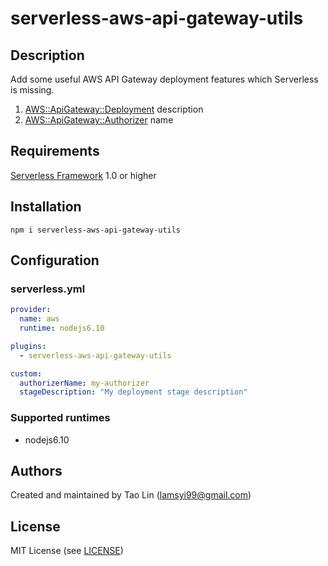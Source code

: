 # serverless-aws-api-gateway-utils

## Description

Add some useful AWS API Gateway deployment features which Serverless is missing.

1. [AWS::ApiGateway::Deployment](http://docs.aws.amazon.com/pt_br/AWSCloudFormation/latest/UserGuide/aws-resource-apigateway-deployment.html) description
1. [AWS::ApiGateway::Authorizer](http://docs.aws.amazon.com/AWSCloudFormation/latest/UserGuide/aws-resource-apigateway-authorizer.html) name

## Requirements

[Serverless Framework](https://github.com/serverless/serverless) 1.0 or higher

## Installation

```
npm i serverless-aws-api-gateway-utils
```

## Configuration

### serverless.yml

```yaml
provider:
  name: aws
  runtime: nodejs6.10

plugins:
  - serverless-aws-api-gateway-utils

custom:
  authorizerName: my-authorizer
  stageDescription: "My deployment stage description"
```
### Supported runtimes
* nodejs6.10

## Authors

Created and maintained by Tao Lin (lamsyi99@gmail.com)

## License

MIT License (see [LICENSE](https://github.com/lintaonz/serverless-aws-api-gateway-utils/blob/master/LICENSE))